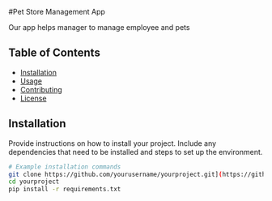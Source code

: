 #Pet Store Management App

Our app helps manager to manage employee and pets 

## Table of Contents

- [Installation](#installation)
- [Usage](#usage)
- [Contributing](#contributing)
- [License](#license)

## Installation

Provide instructions on how to install your project. Include any dependencies that need to be installed and steps to set up the environment.

```bash
# Example installation commands
git clone https://github.com/yourusername/yourproject.git](https://github.com/Quangoateo/petshop.git)
cd yourproject
pip install -r requirements.txt
